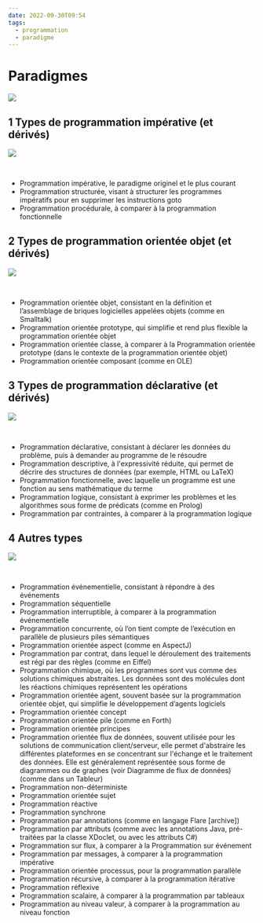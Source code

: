 ```yaml
---
date: 2022-09-30T09:54
tags:
  - programmation
  - paradigme
---
```


# Paradigmes

<img src="./static/programmation/paradigms.png"/>

## 1 Types de programmation impérative (et dérivés)

<img src="https://images.pexels.com/photos/8775529/pexels-photo-8775529.jpeg?auto=compress&cs=tinysrgb&fit=crop&h=627&w=1200"/>

$~$

- Programmation impérative, le paradigme originel et le plus courant
- Programmation structurée, visant à structurer les programmes impératifs pour en supprimer les instructions goto
- Programmation procédurale, à comparer à la programmation fonctionnelle

## 2 Types de programmation orientée objet (et dérivés)


<img src="https://images.pexels.com/photos/746496/pexels-photo-746496.jpeg?auto=compress&cs=tinysrgb&fit=crop&h=627&w=1200"/>

$~$

- Programmation orientée objet, consistant en la définition et l’assemblage de briques logicielles appelées objets (comme en Smalltalk)
- Programmation orientée prototype, qui simplifie et rend plus flexible la programmation orientée objet
- Programmation orientée classe, à comparer à la Programmation orientée prototype (dans le contexte de la programmation orientée objet)
- Programmation orientée composant (comme en OLE)

## 3 Types de programmation déclarative (et dérivés)

<img src="https://images.pexels.com/photos/2462767/pexels-photo-2462767.jpeg?auto=compress&cs=tinysrgb&fit=crop&h=627&w=1200"/>

$~$

- Programmation déclarative, consistant à déclarer les données du problème, puis à demander au programme de le résoudre
- Programmation descriptive, à l'expressivité réduite, qui permet de décrire des structures de données (par exemple, HTML ou LaTeX)
- Programmation fonctionnelle, avec laquelle un programme est une fonction au sens mathématique du terme
- Programmation logique, consistant à exprimer les problèmes et les algorithmes sous forme de prédicats (comme en Prolog)
- Programmation par contraintes, à comparer à la programmation logique

## 4 Autres types

<img src="https://images.pexels.com/photos/6599085/pexels-photo-6599085.jpeg?auto=compress&cs=tinysrgb&fit=crop&h=627&w=1200"/>

$~$

- Programmation événementielle, consistant à répondre à des événements
- Programmation séquentielle
- Programmation interruptible, à comparer à la programmation événementielle
- Programmation concurrente, où l’on tient compte de l’exécution en parallèle de plusieurs piles sémantiques
- Programmation orientée aspect (comme en AspectJ)
- Programmation par contrat, dans lequel le déroulement des traitements est régi par des règles (comme en Eiffel)
- Programmation chimique, où les programmes sont vus comme des solutions chimiques abstraites. Les données sont des molécules dont les réactions chimiques représentent les opérations
- Programmation orientée agent, souvent basée sur la programmation orientée objet, qui simplifie le développement d’agents logiciels
- Programmation orientée concept
- Programmation orientée pile (comme en Forth)
- Programmation orientée principes
- Programmation orientée flux de données, souvent utilisée pour les solutions de communication client/serveur, elle permet d'abstraire les différentes plateformes en se concentrant sur l'échange et le traitement des données. Elle est généralement représentée sous forme de diagrammes ou de graphes (voir Diagramme de flux de données) (comme dans un Tableur)
- Programmation non-déterministe
- Programmation orientée sujet
- Programmation réactive
- Programmation synchrone
- Programmation par annotations (comme en langage Flare [archive])
- Programmation par attributs (comme avec les annotations Java, pré-traitées par la classe XDoclet, ou avec les attributs C#)
- Programmation sur flux, à comparer à la Programmation sur événement
- Programmation par messages, à comparer à la programmation impérative
- Programmation orientée processus, pour la programmation parallèle
- Programmation récursive, à comparer à la programmation itérative
- Programmation réflexive
- Programmation scalaire, à comparer à la programmation par tableaux
- Programmation au niveau valeur, à comparer à la programmation au niveau fonction
